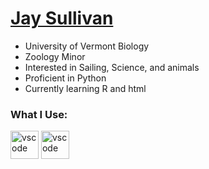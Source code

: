 # [Jay Sullivan](https://jay-sullivan.github.io/OfficeHours/)
- University of Vermont Biology
- Zoology Minor
- Interested in Sailing, Science, and animals
- Proficient in Python
- Currently learning R and html



<h3>What I Use:</h3>
</p>
<p align="left">
<img src="https://cdn.jsdelivr.net/gh/devicons/devicon@latest/icons/python/python-original.svg" alt="vscode" width="45" height="45"/>
<img src="https://cdn.jsdelivr.net/gh/devicons/devicon@latest/icons/r/r-original.svg" alt="vscode" width="45" height="45" />

          
          
<!---
Jay-Sullivan/Jay-Sullivan is a ✨ special ✨ repository because its `README.md` (this file) appears on your GitHub profile.
You can click the Preview link to take a look at your changes.

<img src="https://cdn.jsdelivr.net/gh/devicons/devicon@latest/icons/photoshop/photoshop-original.svg" alt="vscode" width="45" height="45" />
for photoshop
Devicon is where I got the photos
--->
